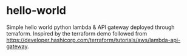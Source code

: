 # hello-world

Simple hello world python lambda & API gateway deployed through terraform. Inspired by the terraform demo followed from https://developer.hashicorp.com/terraform/tutorials/aws/lambda-api-gateway.
